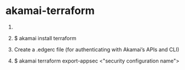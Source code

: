 # akamai-terraform
1. ``` sh $ brew install akamai

2. $ akamai install terraform

3. Create a .edgerc file (for authenticating with Akamai’s APIs and CLI)

4. $ akamai terraform export-appsec <"security configuration name">
